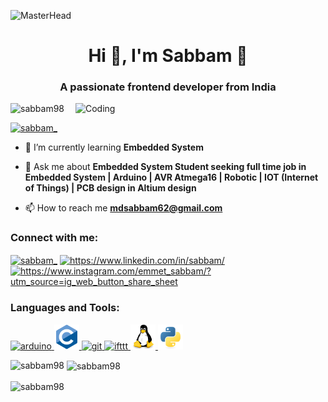 ![MasterHead](https://insights.daffodilsw.com/hs-fs/hubfs/Embedded%20Software%20System.webp?width=11668&height=5000&name=Embedded%20Software%20System.webp)
<h1 align="center">Hi 👋, I'm Sabbam 👋 </h1>
<h3 align="center">A passionate frontend developer from India</h3>
<img align="right" alt="Coding" width="400" src="https://user-images.githubusercontent.com/74038190/212749171-b84692a8-2b04-4e3b-93ca-ac14705da224.gif">

<p align="left"> <img src="https://komarev.com/ghpvc/?username=sabbam98&label=Profile%20views&color=0e75b6&style=flat" alt="sabbam98" /> </p>

<p align="left"> <a href="https://twitter.com/sabbam_" target="blank"><img src="https://img.shields.io/twitter/follow/sabbam_?logo=twitter&style=for-the-badge" alt="sabbam_" /></a> </p>

- 🌱 I’m currently learning **Embedded System**

- 💬 Ask me about **Embedded System Student seeking full time job in Embedded System | Arduino | AVR Atmega16 | Robotic | IOT (Internet of Things) | PCB design in Altium design**

- 📫 How to reach me **mdsabbam62@gmail.com**

<h3 align="left">Connect with me:</h3>
<p align="left">
<a href="https://twitter.com/sabbam_" target="blank"><img align="center" src="https://raw.githubusercontent.com/rahuldkjain/github-profile-readme-generator/master/src/images/icons/Social/twitter.svg" alt="sabbam_" height="30" width="40" /></a>
<a href="https://linkedin.com/in/https://www.linkedin.com/in/sabbam/" target="blank"><img align="center" src="https://raw.githubusercontent.com/rahuldkjain/github-profile-readme-generator/master/src/images/icons/Social/linked-in-alt.svg" alt="https://www.linkedin.com/in/sabbam/" height="30" width="40" /></a>
<a href="https://instagram.com/https://www.instagram.com/emmet_sabbam/?utm_source=ig_web_button_share_sheet" target="blank"><img align="center" src="https://raw.githubusercontent.com/rahuldkjain/github-profile-readme-generator/master/src/images/icons/Social/instagram.svg" alt="https://www.instagram.com/emmet_sabbam/?utm_source=ig_web_button_share_sheet" height="30" width="40" /></a>
</p>

<h3 align="left">Languages and Tools:</h3>
<p align="left"> <a href="https://www.arduino.cc/" target="_blank" rel="noreferrer"> <img src="https://cdn.worldvectorlogo.com/logos/arduino-1.svg" alt="arduino" width="40" height="40"/> </a> <a href="https://www.cprogramming.com/" target="_blank" rel="noreferrer"> <img src="https://raw.githubusercontent.com/devicons/devicon/master/icons/c/c-original.svg" alt="c" width="40" height="40"/> </a> <a href="https://git-scm.com/" target="_blank" rel="noreferrer"> <img src="https://www.vectorlogo.zone/logos/git-scm/git-scm-icon.svg" alt="git" width="40" height="40"/> </a> <a href="https://ifttt.com/" target="_blank" rel="noreferrer"> <img src="https://www.vectorlogo.zone/logos/ifttt/ifttt-ar21.svg" alt="ifttt" width="40" height="40"/> </a> <a href="https://www.linux.org/" target="_blank" rel="noreferrer"> <img src="https://raw.githubusercontent.com/devicons/devicon/master/icons/linux/linux-original.svg" alt="linux" width="40" height="40"/> </a> <a href="https://www.python.org" target="_blank" rel="noreferrer"> <img src="https://raw.githubusercontent.com/devicons/devicon/master/icons/python/python-original.svg" alt="python" width="40" height="40"/> </a> </p>

<p><img align="left" src="https://github-readme-stats.vercel.app/api/top-langs?username=sabbam98&show_icons=true&locale=en&layout=compact" alt="sabbam98" /></p>

<p>&nbsp;<img align="center" src="https://github-readme-stats.vercel.app/api?username=sabbam98&show_icons=true&locale=en" alt="sabbam98" /></p>

<p><img align="center" src="https://github-readme-streak-stats.herokuapp.com/?user=sabbam98&" alt="sabbam98" /></p>

